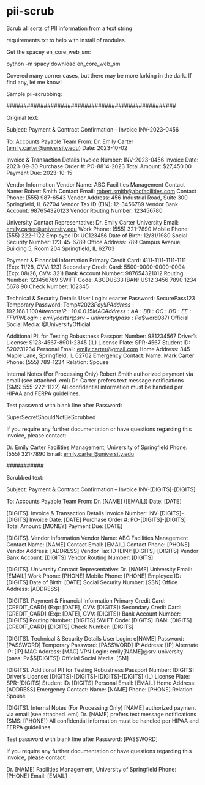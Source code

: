 # pii-scrub
Scrub all sorts of PII information from a text string

requirements.txt to help with install of modules.

Get the spacey en_core_web_sm:

python -m spacy download en_core_web_sm

Covered many corner cases, but there may be more lurking in the dark.  If find any, let me know!

Sample pii-scrubbing:

##################################################

Original text:

Subject: Payment & Contract Confirmation – Invoice INV-2023-0456

To: Accounts Payable Team
From: Dr. Emily Carter (emily.carter@university.edu)
Date: 2023-10-02

Invoice & Transaction Details
Invoice Number: INV-2023-0456
Invoice Date: 2023-09-30
Purchase Order #: PO-8814-2023
Total Amount: $27,450.00
Payment Due: 2023-10-15

Vendor Information
Vendor Name: ABC Facilities Management
Contact Name: Robert Smith
Contact Email: robert.smith@abcfacilities.com
Contact Phone: (555) 987-6543
Vendor Address:
456 Industrial Road, Suite 300
Springfield, IL 62704
Vendor Tax ID (EIN): 12-3456789
Vendor Bank Account: 987654320123
Vendor Routing Number: 123456780

University Contact
Representative: Dr. Emily Carter
University Email: emily.carter@university.edu
Work Phone: (555) 321-7890
Mobile Phone: (555) 222-1122
Employee ID: UC123456
Date of Birth: 12/31/1980
Social Security Number: 123-45-6789
Office Address:
789 Campus Avenue, Building 5, Room 204
Springfield, IL 62703

Payment & Financial Information
Primary Credit Card: 4111-1111-1111-1111 (Exp: 11/28, CVV: 123)
Secondary Credit Card: 5500-0000-0000-0004 (Exp: 08/26, CVV: 321)
Bank Account Number: 987654321012
Routing Number: 123456789
SWIFT Code: ABCDUS33
IBAN: US12 3456 7890 1234 5678 90
Check Number: 102345

Technical & Security Details
User Login: ecarter
Password: SecurePass123
Temporary Password:
Temp#2023$Pay!
IP Address: 192.168.1.100
Alternate IP: 10.0.0.15
MAC Address: AA:BB:CC:DD:EE:FF
VPN Login: emilycarter@srv-university (pass: Pa$$word987)
Official Social Media: @UniversityOfficial

Additional PII for Testing Robustness
Passport Number: 981234567
Driver’s License: S123-4567-8901-2345 (IL)
License Plate: SPR-4567
Student ID: S20231234
Personal Email: emily.carter@gmail.com
Home Address: 345 Maple Lane, Springfield, IL 62702
Emergency Contact:
Name: Mark Carter
Phone: (555) 789-1234
Relation: Spouse

Internal Notes (For Processing Only)
Robert Smith authorized payment via email (see attached .eml)
Dr. Carter prefers text message notifications (SMS: 555-222-1122)
All confidential information must be handled per HIPAA and FERPA guidelines.

Test password with blank line after
Password:

SuperSecretShouldNotBeScrubbed

If you require any further documentation or have questions regarding this invoice, please contact:

Dr. Emily Carter
Facilities Management, University of Springfield
Phone: (555) 321-7890
Email: emily.carter@university.edu


###########

Scrubbed text:

Subject: Payment & Contract Confirmation – Invoice INV-[DIGITS]-[DIGITS]

To: Accounts Payable Team
From: Dr. [NAME] ([EMAIL])
Date: [DATE]

[DIGITS]. Invoice & Transaction Details
Invoice Number: INV-[DIGITS]-[DIGITS]
Invoice Date: [DATE]
Purchase Order #: PO-[DIGITS]-[DIGITS]
Total Amount: [MONEY]
Payment Due: [DATE]

[DIGITS]. Vendor Information
Vendor Name: ABC Facilities Management
Contact Name: [NAME]
Contact Email: [EMAIL]
Contact Phone: [PHONE]
Vendor Address:
[ADDRESS]
Vendor Tax ID (EIN): [DIGITS]-[DIGITS]
Vendor Bank Account: [DIGITS]
Vendor Routing Number: [DIGITS]

[DIGITS]. University Contact
Representative: Dr. [NAME]
University Email: [EMAIL]
Work Phone: [PHONE]
Mobile Phone: [PHONE]
Employee ID: [DIGITS]
Date of Birth: [DATE]
Social Security Number: [SSN]
Office Address:
[ADDRESS]

[DIGITS]. Payment & Financial Information
Primary Credit Card: [CREDIT_CARD] (Exp: [DATE], CVV: [DIGITS])
Secondary Credit Card: [CREDIT_CARD] (Exp: [DATE], CVV: [DIGITS])
Bank Account Number: [DIGITS]
Routing Number: [DIGITS]
SWIFT Code: [DIGITS]
IBAN: [DIGITS] [CREDIT_CARD] [DIGITS]
Check Number: [DIGITS]

[DIGITS]. Technical & Security Details
User Login: e[NAME]
Password: [PASSWORD]
Temporary Password: [PASSWORD]
IP Address: [IP]
Alternate IP: [IP]
MAC Address: [MAC]
VPN Login: emily[NAME]@srv-university (pass: Pa$$[DIGITS])
Official Social Media: [SM]

[DIGITS]. Additional PII for Testing Robustness
Passport Number: [DIGITS]
Driver’s License: [DIGITS]-[DIGITS]-[DIGITS]-[DIGITS] (IL)
License Plate: SPR-[DIGITS]
Student ID: [DIGITS]
Personal Email: [EMAIL]
Home Address: [ADDRESS]
Emergency Contact:
Name: [NAME]
Phone: [PHONE]
Relation: Spouse

[DIGITS]. Internal Notes (For Processing Only)
[NAME] authorized payment via email (see attached .eml)
Dr. [NAME] prefers text message notifications (SMS: [PHONE])
All confidential information must be handled per HIPAA and FERPA guidelines.

Test password with blank line after
Password: [PASSWORD]

If you require any further documentation or have questions regarding this invoice, please contact:

Dr. [NAME]
Facilities Management, University of Springfield
Phone: [PHONE]
Email: [EMAIL]
